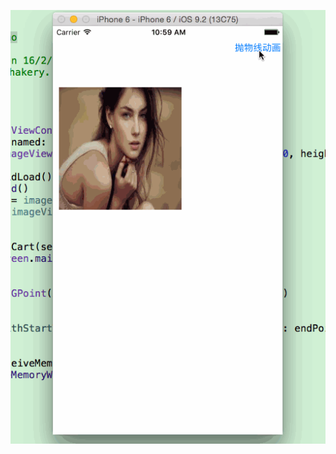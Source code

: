 ![image](https://github.com/Chakery/images/blob/master/ParabolaAnimation/ParabolaAnimationimage.gif)
